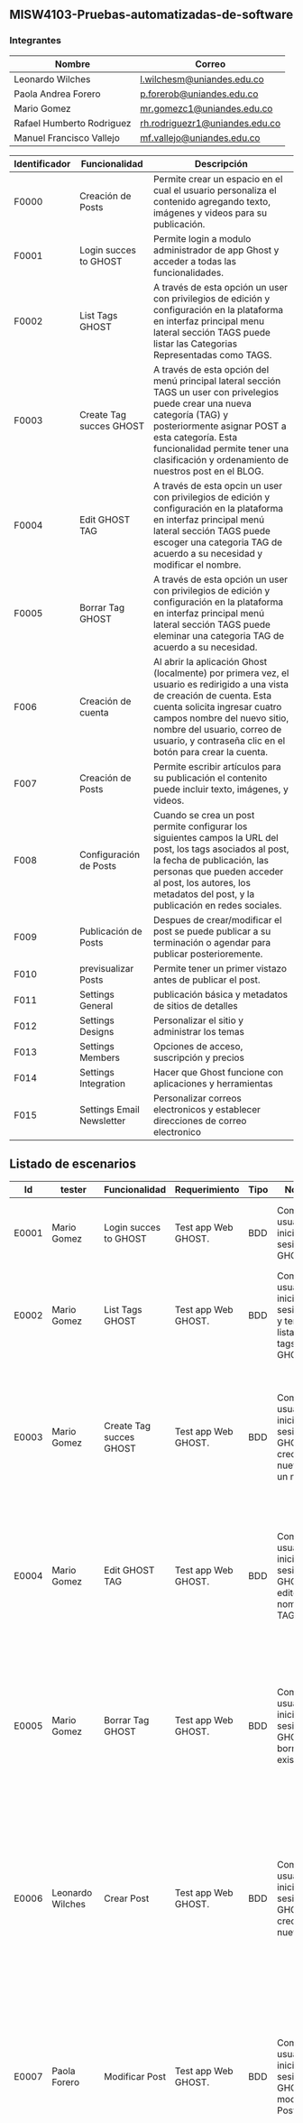 ## MISW4103-Pruebas-automatizadas-de-software

### Integrantes
| Nombre                        | Correo                                                            |
| ----------------------------- | ----------------------------------------------------------------- |
|Leonardo Wilches               |l.wilchesm@uniandes.edu.co                                         |
| Paola Andrea Forero           | p.forerob@uniandes.edu.co                                         |
| Mario Gomez                   | mr.gomezc1@uniandes.edu.co                                        |
|Rafael Humberto Rodriguez      |rh.rodriguezr1@uniandes.edu.co                                     |
|Manuel Francisco Vallejo       |mf.vallejo@uniandes.edu.co                                         |

| Identificador | Funcionalidad | Descripción |
|-|-|-|
| F0000 | Creación de Posts |  Permite crear un espacio en el cual el usuario personaliza el contenido agregando texto, imágenes y videos   para su publicación.|
| F0001 | Login succes to GHOST |  Permite login a modulo administrador de app Ghost  y acceder a todas las funcionalidades.|
| F0002 | List Tags  GHOST  |  A través de esta opción un user con privilegios de edición y configuración en la plataforma en interfaz principal menu lateral sección TAGS puede listar las Categorias Representadas como TAGS.|
| F0003 | Create Tag succes  GHOST |  A través de esta opción del menú principal lateral sección TAGS un user con privelegios puede crear una nueva categoría (TAG) y posteriormente asignar POST a esta categoría. Esta funcionalidad permite tener una clasificación y ordenamiento de nuestros post en el BLOG.|
| F0004 | Edit GHOST TAG | A través de esta opcin un user con privilegios de edición y configuración en la plataforma en interfaz principal menú lateral sección TAGS puede escoger una categoria TAG de acuerdo a su necesidad y modificar el nombre.|
| F0005 |Borrar Tag GHOST |  A través de esta opción un user con privilegios de edición y configuración en la plataforma en interfaz principal menú lateral sección TAGS puede eleminar una categoria TAG de acuerdo a su necesidad.|
| F006 | Creación de cuenta | Al abrir la aplicación Ghost (localmente) por primera vez, el usuario es redirigido a una vista de creación de cuenta. Esta cuenta solicita ingresar cuatro campos nombre del nuevo sitio, nombre del usuario, correo de usuario, y contraseña clic en el botón para crear la cuenta.|
| F007 | Creación de Posts | Permite escribir artículos para su publicación el contenito puede incluir texto, imágenes, y videos.|
| F008 | Configuración de Posts | Cuando se crea un post permite configurar los siguientes campos la URL del post, los tags asociados al post, la fecha de publicación, las personas que pueden acceder al post, los autores, los metadatos del post, y la publicación en redes sociales.|
| F009 | Publicación de Posts | Despues de crear/modificar el post se puede publicar a su terminación o agendar para publicar posterioremente.|
| F010 | previsualizar Posts| Permite tener un primer vistazo antes de publicar el post.|
| F011 | Settings General|publicación básica y metadatos de sitios de detalles |
| F012 | Settings Designs|Personalizar el sitio y administrar los temas|
| F013 | Settings Members|Opciones de acceso, suscripción y precios |
| F014 | Settings Integration|Hacer que Ghost funcione con aplicaciones y herramientas|
| F015 | Settings Email Newsletter|Personalizar correos electronicos y establecer direcciones de correo electronico|








## Listado de escenarios

|Id| tester | Funcionalidad | Requerimiento | Tipo | Nombre | Descripción |
|-|-|-|-|-|-|-|
|E0001| Mario Gomez | Login succes to GHOST |Test app Web GHOST. | BDD |Como  usuario 1 inicio sesion web GHOST|Test que permite verificar login con credenciales a app GHOST.|
|E0002| Mario Gomez | List Tags  GHOST |Test app Web GHOST. | BDD |Como  usuario 1 inicio sesión web y tengo la lista de tags en GHOST|Test que permite verificar login con credenciales a app GHOST y obtener lista de TAGS creados.|
|E0003| Mario Gomez | Create Tag succes  GHOST |Test app Web GHOST. | BDD |Como  usuario 1 inicio sesion web GHOST y creo tag nuevo con un nombre.|Test que permite verificar login con credenciales a app GHOST , listar los tags creados y crear un nombre. el nombre se parametriza en file properties.|
|E0004| Mario Gomez | Edit GHOST TAG |Test app Web GHOST. | BDD |Como  usuario 1 inicio sesion web GHOST y edito nombre de TAG. |Test que permite verificar login con credenciales a app GHOST, escoger un tag existente creado y cambiar o repetir nombre.|
|E0005| Mario Gomez | Borrar Tag GHOST |Test app Web GHOST. | BDD |Como  usuario 1 inicio sesion web GHOST y borro TAG existente.|Test que permite verificar login con credenciales a app GHOST, listar tags, elegir un tag existente y borrarlo. El nombre de TAG es parametrizado en file properties.|
|E0006| Leonardo Wilches | Crear Post |Test app Web GHOST. | BDD |Como  usuario 1 inicio sesion web GHOST creo un nuevo Post.|**GIVEN** el usuario administrador ingresa a Ghost ingresa al dashboard, **WHEN** Cuando da clic en nuevo Post, escribe un titulo y el texto del contenido **THEN**  el post podria ser publicado|
|E0007| Paola Forero | Modificar Post |Test app Web GHOST. | BDD |Como  usuario 1 inicio sesion web GHOST modifico Post.|**GIVEN** el usuario administrador ingresa a Ghost ingresa al dashboard, filtra el nombre del post a modificar **WHEN** modificar el titulo o el texto del contenido **THEN**  el post podria ser publicado|
|E0008| Paola Forero | Configurar Post |Test app Web GHOST. | BDD |Como  usuario 1 inicio sesion web GHOST configuro un nuevo post.|**GIVEN** el usuario administrador ingresa a Ghost ingresa al dashboard, filtra el nombre del post a configurar **WHEN** selecciona el campo de la lista de TAGS **THEN**  el post podria ser publicado con un nuevo tag|
|E0009| Leonardo Wilches | Eliminar Post |Test app Web GHOST. | BDD |Como  usuario 1 inicio sesion web GHOST elimino un  post.|**GIVEN** el usuario administrador ingresa a Ghost ingresa al dashboard, filtra el nombre del post a eliminar **WHEN** el administrador abre el menú de configuración del editor y selecciona la opción para eliminar el post y confirma la eliminación **THEN**  el post es eliminado|
|E0009| Paola Forero | Publicar Post |Test app Web GHOST. | BDD |Como  usuario 1 inicio sesion web GHOST publico post.|**GIVEN**  el usuario administrador ingresa a Ghost ,  **WHEN** ingresa a un post, selecciona Publicar , **WHEN**  el post deberia verse en la pagina principal|
|E0011| Rafael Rodriguez | Settings General |Test app Web GHOST. | BDD |Como usuario quiero ingresar a la pagina Ghost y navegar por la opción de Settings general|Test que permite verificar login con credenciales a app Ghost,navegar por la opción de Settings,opción general seleccionar title and description y colocar un texto|
|E0012| Rafael Rodriguez | Settings Design |Test app Web GHOST. | BDD |Como usuario quiero ingresar a la pagina Ghost y navegar por la opción de Settings Design|Test que permite verificar login con credenciales a app Ghost,navegar por la opción de Settings,opción Design seleccionar brand y en accent Color validar un color|
|E0013| Rafael Rodriguez | Settings Membership |Test app Web GHOST. | BDD |Como usuario quiero ingresar a la pagina Ghost y navegar por la opción de Settings Members|Test que permite verificar login con credenciales a app Ghost,navegar por la opción de Settings,opción Members seleccionar Customize Portal y en look and feel seleccionar un icono|
|E0014| Rafael Rodriguez | Settings integrations|Test app Web GHOST. | BDD |Como usuario quiero ingresar a la pagina Ghost y navegar por la opción de Settings integrations|Test que permite verificar login con credenciales a app Ghost,navegar por la opción de Settings,opción integrations seleccionar Ulysses y visualizar la pagina de referencia externa|
|E0015| Rafael Rodriguez | Email Newsletter|Test app Web GHOST. | BDD |Como usuario quiero ingresar a la pagina Ghost y navegar por la opción de Settings Email Newsletter|Test que permite verificar login con credenciales a app Ghost,navegar por la opción de Settings,opción Email Newsletter seleccionar customize y en el campo name ingresar un texto|
|E0016| Manuel Vallejo | Create Member succes  GHOST |Test app Web GHOST. | BDD |Como  usuario 1 inicio sesion web GHOST y creo un member nuevo con un nombre.|Test que permite verificar login con credenciales a app GHOST , listar los members creados y crear un nombre. el nombre se parametriza en file properties.|
|E0017| Manuel Vallejo | Edit GHOST Member |Test app Web GHOST. | BDD |Como  usuario 1 inicio sesion web GHOST y edito nombre de Member. |Test que permite verificar login con credenciales a app GHOST, escoger un Member existente creado y cambiar o repetir nombre.|
|E0018| Manuel Vallejo | Borrar Member GHOST |Test app Web GHOST. | BDD |Como  usuario 1 inicio sesion web GHOST y borro Member existente.|Test que permite verificar login con credenciales a app GHOST, listar Members, elegir un Member existente y borrarlo. El nombre de Member es parametrizado en file properties.|
|E0019| Manuel Vallejo | Exportar Members GHOST |Test app Web GHOST. | BDD |Como  usuario 1 inicio sesion web GHOST y exporto los Members existentes.|Test que permite verificar login con credenciales a app GHOST, listar Members y exportarlos.|

## Pros y Contras: Kraken-Cypress-Playwrigth
| Herramienta | Pros. | Contras |
|-|-|-|
| Kraken | Estructura lógica de archivos para escribir TEST de features con escenarios de pruebas con sintaxis BDD.| Poca documentación para tener mas detalle de configuracion de los Steps.|
|| Estructura comprensible y fácil  para escribir los steps, Features , escenarios.| La personalizacion de captura de selectores tiene poca documentación.|
|| Colección de reporte de tests en carpeta, con información relevante y en formato Html comprensible y con evidencia. |No es tan robusto en temas de interoperativilidad de sistema operativo en especial con Sistema Windows, las configuraciones en los entornos de sistema operativo puede generar demoras en la puesta a punto del sitema para ejecución de test.|
|| Muy amigable para escribir los tests con participación de los usuarios. | La curva de aprendizaje para colocar a funcionar la herramienta en una plataforma no es para una persona de poca experiencia.|
||Se cuenta con la funcionalidad de multiusario lo que facilita las pruebas.|El manejo de excepciones en algunos casos no es el adecuado.|
| Cypress | Amplia documentación y ejemplos considerables utiles par implementar test. | La transición entre paginas de confirmación no es tan intuitiva de configurar.|
|| Amplio conjunto de instrucciones para configurar captura de selectores del DOM. | Con tan amplio set de funcionalidades,  se torna  complejo buscar la opción adecuada que se requiere.|
| | La interfaz de ejecucion de Test, web como CLI tiene una amplia varieda de features.| No es tan intuitivo para implementar  BDD y requiere un nivel de expertise para configurarlo. | 
|Playwright| Extensa documentación y multiple variedad  de selectores lo que facilita encotnrar los elementos dentro del DOM | los informes de resultado de pruebas no son tan claros|
| | Soporte a grabacion de pruebas,  lo que facilita la escritura de las pruebas   |Al ejecutar escenarios multiples puede generar error por el paralelismo|
| |Cuenta con la opción de Codegen, el cual ayuda a generar el codigo de la prueba |no tiene mensajes en pantalla que indiquen el flujo de la ejecución|
| | El manejo asincrono de eventos es muy util para aprovechar recurso de la maquina|No es facil seguir un escenario independiente para la lectura, entendimiento y modificación del mismo.


